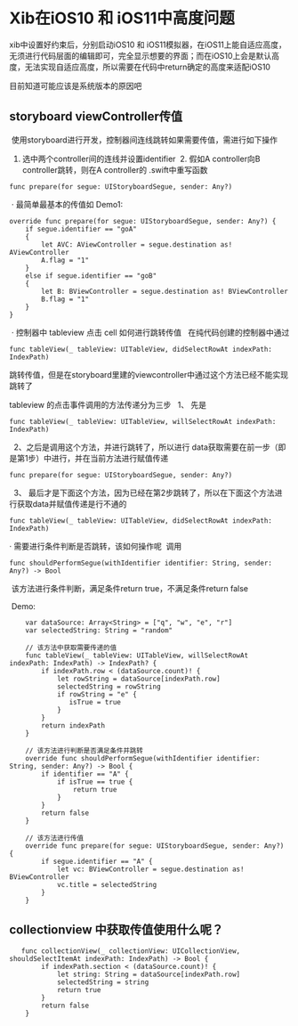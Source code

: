 # Xib在iOS10 和 iOS11中高度问题

xib中设置好约束后，分别启动iOS10 和 iOS11模拟器，在iOS11上能自适应高度，无须进行代码层面的编辑即可，完全显示想要的界面；而在iOS10上会是默认高度，无法实现自适应高度，所以需要在代码中return确定的高度来适配iOS10

目前知道可能应该是系统版本的原因吧



## storyboard viewController传值 

  使用storyboard进行开发，控制器间连线跳转如果需要传值，需进行如下操作
  
  1. 选中两个controller间的连线并设置identifier
  2. 假如A controller向B controller跳转，则在A controller的 .swift中重写函数
  
    func prepare(for segue: UIStoryboardSegue, sender: Any?)
    
  · 最简单最基本的传值如 Demo1: 
  
  
    override func prepare(for segue: UIStoryboardSegue, sender: Any?) {
        if segue.identifier == "goA"
        {
            let AVC: AViewController = segue.destination as! AViewController
            A.flag = "1"
        }
        else if segue.identifier == "goB"
        {
            let B: BViewController = segue.destination as! BViewController
            B.flag = "1"
        }
    }
    
    
  · 控制器中 tableview 点击 cell 如何进行跳转传值
    在纯代码创建的控制器中通过
    
    func tableView(_ tableView: UITableView, didSelectRowAt indexPath: IndexPath) 
    
跳转传值，但是在storyboard里建的viewcontroller中通过这个方法已经不能实现跳转了

tableview 的点击事件调用的方法传递分为三步
   1、 先是
   
    func tableView(_ tableView: UITableView, willSelectRowAt indexPath: IndexPath)
     
   2、之后是调用这个方法，并进行跳转了，所以进行 data获取需要在前一步（即是第1步）中进行，并在当前方法进行赋值传递
   
    func prepare(for segue: UIStoryboardSegue, sender: Any?)
     
   3、 最后才是下面这个方法，因为已经在第2步跳转了，所以在下面这个方法进行获取data并赋值传递是行不通的
   
    func tableView(_ tableView: UITableView, didSelectRowAt indexPath: IndexPath)

· 需要进行条件判断是否跳转，该如何操作呢
  调用

    func shouldPerformSegue(withIdentifier identifier: String, sender: Any?) -> Bool 
        
  该方法进行条件判断，满足条件return true，不满足条件return false
  
  Demo:
```var isTrue: Bool = false
    var dataSource: Array<String> = ["q", "w", "e", "r"]
    var selectedString: String = "random"
    
    // 该方法中获取需要传递的值
    func tableView(_ tableView: UITableView, willSelectRowAt indexPath: IndexPath) -> IndexPath? {
        if indexPath.row < (dataSource.count)! {
            let rowString = dataSource[indexPath.row]
            selectedString = rowString
            if rowString = "e" {
               isTrue = true
            }
        }
        return indexPath
    }
   
    // 该方法进行判断是否满足条件并跳转
    override func shouldPerformSegue(withIdentifier identifier: String, sender: Any?) -> Bool {
        if identifier == "A" {
            if isTrue == true {
                return true
            }
        }
        return false
    }
    
    // 该方法进行传值
    override func prepare(for segue: UIStoryboardSegue, sender: Any?) {
        if segue.identifier == "A" {
            let vc: BViewController = segue.destination as! BViewController
            vc.title = selectedString
        }
    }
```

## collectionview 中获取传值使用什么呢？

```
   func collectionView(_ collectionView: UICollectionView, shouldSelectItemAt indexPath: IndexPath) -> Bool {
        if indexPath.section < (dataSource.count)! {
            let string: String = dataSource[indexPath.row]
            selectedString = string
            return true
        }
        return false
    }
```
